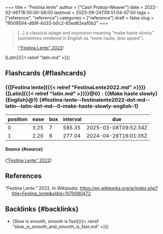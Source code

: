 +++
title = "Festina lente"
author = ["Cash Prokop-Weaver"]
date = 2022-02-06T16:50:00-08:00
lastmod = 2023-09-24T09:51:04-07:00
tags = ["reference", "reference"]
categories = ["reference"]
draft = false
slug = "ff009594-d69f-4d33-b0c2-65ed62eaf0b2"
+++

> [...] a classical adage and oxymoron meaning "make haste slowly" (sometimes rendered in English as "more haste, less speed").
>
> (<a href="#citeproc_bib_item_1">“Festina Lente” 2022</a>)

[Latin]({{< relref "latin.md" >}})


## Flashcards {#flashcards}


### {{[Festina lente]({{< relref "FestinaLente2022.md" >}})}{[Latin]({{< relref "latin.md" >}})}@0} : {{Make haste slowly}{English}@1} {#festina-lente--festinalente2022-dot-md--latin--latin-dot-md--0-make-haste-slowly-english-1}

| position | ease | box | interval | due                  |
|----------|------|-----|----------|----------------------|
| 0        | 3.25 | 7   | 585.35   | 2025-03-08T09:52:34Z |
| 1        | 2.20 | 8   | 277.04   | 2024-04-28T16:01:35Z |


#### Source {#source}

(<a href="#citeproc_bib_item_1">“Festina Lente” 2022</a>)

## References

<style>.csl-entry{text-indent: -1.5em; margin-left: 1.5em;}</style><div class="csl-bib-body">
  <div class="csl-entry"><a id="citeproc_bib_item_1"></a>“Festina Lente.” 2022. In <i>Wikipedia</i>. <a href="https://en.wikipedia.org/w/index.php?title=Festina_lente&oldid=1070080472">https://en.wikipedia.org/w/index.php?title=Festina_lente&#38;oldid=1070080472</a>.</div>
</div>


## Backlinks {#backlinks}

-   [Slow is smooth, smooth is fast]({{< relref "slow_is_smooth_and_smooth_is_fast.md" >}})
